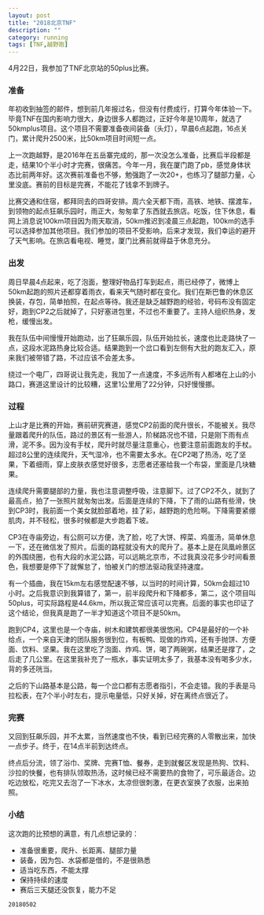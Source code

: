 ```yaml
---
layout: post
title: "2018北京TNF"
description: ""
category: running
tags: [TNF,越野跑]
---
```


4月22日，我参加了TNF北京站的50plus比赛。

### 准备

年初收到抽签的邮件，想到前几年报过名，但没有付费成行，打算今年体验一下。毕竟TNF在国内影响力很大，身边很多人都跑过，正好今年是10周年，就选了50kmplus项目。这个项目不需要准备夜间装备（头灯），早晨6点起跑，16点关门，累计爬升2500米，比50km项目时间短一点。

上一次跑越野，是2016年在五岳寨完成的，那一次没怎么准备，比赛后半段都是走，结果10个半小时才完赛，很痛苦。今年一月，我在厦门跑了pb，感觉身体状态比前两年好。这次赛前准备也不够，勉强跑了一次20+，也练习了腿部力量，心里没底。赛前的目标是完赛，不能花了钱拿不到牌子。

比赛交通和住宿，都拜同去的四哥安排。周六全天都下雨，高铁、地铁、摆渡车，到领物的起点狂飙乐园时，雨正大，匆匆拿了东西就去旅店。吃饭，住下休息，看网上消息说100km项目因为雨天取消，50km推迟到凌晨三点起跑，100km的选手可以选择参加其他项目。我们参加的项目不受影响，后来才发现，我们幸运的避开了天气影响。在旅店看电视、睡觉，厦门比赛前就得益于休息充分。

### 出发

周日早晨4点起来，吃了泡面，整理好物品打车到起点，雨已经停了，微博上50km起跑的照片还都穿着雨衣，看来天气随时都在变化。我们在斯巴鲁的休息区换装，存包，简单拍照，在起点等待。我还是缺乏越野跑的经验，号码布没有固定好，跑到CP2之后就掉了，只好塞进包里，不过也不重要了。主持人组织热身，发枪，缓慢出发。

我在队伍中间慢慢开始跑动，出了狂飙乐园，队伍开始拉长，速度也比走路快了一点，这段水泥路热身比较合适。结果跑到一个岔口看到左侧有大批的跑友汇入，原来我们被带错了路，不过应该不会差太多。

绕过一个电厂，四哥说让我先走，我加了一点速度，不多远所有人都堵在上山的小路口，赛道这里设计的比较糟，这里1公里用了22分钟，只好慢慢挪。

### 过程

上山才是比赛的开始，赛前研究赛道，感觉CP2前面的爬升很长，不能被关。我尽量跟着爬升的队伍，路过的景区有一些游人，阶梯路况也不错，只是刚下雨有点滑，泥不多。因为没有手杖，爬升时就尽量注意重心，也要注意前面跑友的手杖。超过8公里的连续爬升，天气湿冷，也不需要太多水。在CP2喝了热汤，吃了坚果，下着细雨，穿上皮肤衣感觉好很多，志愿者还塞给我一个布袋，里面是几块糖果。

连续爬升需要腿部的力量，我也注意调整呼吸，注意脚下。过了CP2不久，就到了最高点，拍了一张照片就匆匆出发。后面是连续的下降，下了雨的山路有些滑，快到CP3时，我前面一个美女就脸部着地，挂了彩，越野跑的危险啊。下降需要紧绷肌肉，并不轻松，很多时候都是大步跑着下坡。

CP3在寺庙旁边，有公厕可以方便，洗了脸，吃了大饼、榨菜、鸡蛋汤，简单休息一下，还在微信发了照片。后面的路程就没有大的爬升了。基本上是在凤凰岭景区的外围绕圈，也有大段的水泥公路，可以远眺北京市，不过我真没花多少时间看景色，我想要是停下了就懈怠了，怕被关门的想法驱动我坚持速度。

有一个插曲，我在15km左右感觉配速不够，以当时的时间计算，50km会超过10小时。之后我意识到我算错了，第一，前半段爬升和下降都多，第二，这个项目叫50plus，可实际路程是44.6km，所以我正常应该可以完赛。后面的事实也印证了这个结论，但我真是跑了一半才知道这个项目不是50km。

跑到CP4，这里也是一个寺庙，树木和建筑都很美很悠闲。CP4是最好的一个补给点，一个来自天津的团队服务很到位，有板鸭、现做的炸鸡，还有手抛饼、方便面、饮料、坚果。我在这里吃了泡面、炸鸡、饼，喝了两碗粥，结果还是撑了，之后走了几公里。在这里我补充了一瓶水，事实证明太多了，我基本没有喝多少水，背的多还咣当。

之后的下山路基本是公路，每一个岔口都有志愿者指引，不会走错。我的手表是马拉松表，在7个半小时左右，提示电量低，只好关掉，好在离终点很近了。

### 完赛

又回到狂飙乐园，并不太累，当然速度也不快，看到已经完赛的人零散出来，加快一点步子。终于，在14点半前到达终点。

终点后分流，领了浴巾、奖牌、完赛T恤、餐券，走到就餐区发现是热狗、饮料、沙拉的快餐，也有排队领取热汤，这时候已经不需要热的食物了，可乐最适合。边吃边放松，吃完又去泡了一下冰水，太凉但很刺激，在更衣室换了衣服，出来拍照。

### 小结

这次跑的比预想的满意，有几点想记录的：

- 准备很重要，爬升、长距离、腿部力量
- 装备，因为包、水袋都是借的，不是很熟悉
- 适当吃东西，不能太撑
- 保持持续的速度
- 赛后三天腿还没恢复，能力不足

`20180502`